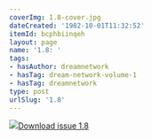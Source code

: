 ```yaml
---
coverImg: 1.8-cover.jpg
dateCreated: '1982-10-01T11:32:52'
itemId: bcphbiinqeh
layout: page
name: '1.8: '
tags:
- hasAuthor: dreamnetwork
- hasTag: dream-network-volume-1
- hasTag: dreamnetwork
type: post
urlSlug: '1.8'
---
```

<img class="card-journal-img" src="../images/1.8-rect.jpg"/><a href="../files/pdfs/Volume_1/1.8_Dream_Network_Bulletin_Vol.1_No.8.pdf" download="">Download issue 1.8</a>